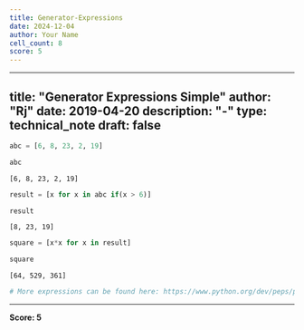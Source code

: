 ```yaml
---
title: Generator-Expressions
date: 2024-12-04
author: Your Name
cell_count: 8
score: 5
---
```


---
title: "Generator Expressions Simple"
author: "Rj"
date: 2019-04-20
description: "-"
type: technical_note
draft: false
---

```python
abc = [6, 8, 23, 2, 19]
```


```python
abc
```




    [6, 8, 23, 2, 19]




```python
result = [x for x in abc if(x > 6)]
```


```python
result
```




    [8, 23, 19]




```python
square = [x*x for x in result]
```


```python
square
```




    [64, 529, 361]




```python
# More expressions can be found here: https://www.python.org/dev/peps/pep-0289/
```


---
**Score: 5**